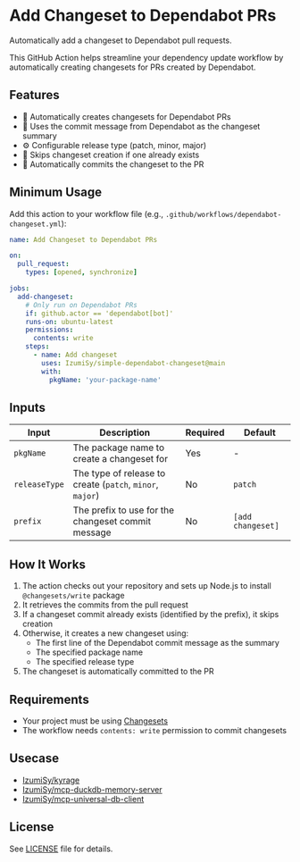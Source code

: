 # Add Changeset to Dependabot PRs

Automatically add a changeset to Dependabot pull requests. 

This GitHub Action helps streamline your dependency update workflow by automatically creating changesets for PRs created by Dependabot.

## Features

- 🤖 Automatically creates changesets for Dependabot PRs
- 📝 Uses the commit message from Dependabot as the changeset summary
- ⚙️ Configurable release type (patch, minor, major)
- 🔄 Skips changeset creation if one already exists
- 🚀 Automatically commits the changeset to the PR

## Minimum Usage

Add this action to your workflow file (e.g., `.github/workflows/dependabot-changeset.yml`):

```yaml
name: Add Changeset to Dependabot PRs

on:
  pull_request:
    types: [opened, synchronize]

jobs:
  add-changeset:
    # Only run on Dependabot PRs
    if: github.actor == 'dependabot[bot]'
    runs-on: ubuntu-latest
    permissions:
      contents: write
    steps:
      - name: Add changeset
        uses: IzumiSy/simple-dependabot-changeset@main
        with:
          pkgName: 'your-package-name'
```

## Inputs

| Input | Description | Required | Default |
|-------|-------------|----------|---------|
| `pkgName` | The package name to create a changeset for | Yes | - |
| `releaseType` | The type of release to create (`patch`, `minor`, `major`) | No | `patch` |
| `prefix` | The prefix to use for the changeset commit message | No | `[add changeset]` |

## How It Works

1. The action checks out your repository and sets up Node.js to install `@changesets/write` package
2. It retrieves the commits from the pull request
3. If a changeset commit already exists (identified by the prefix), it skips creation
4. Otherwise, it creates a new changeset using:
   - The first line of the Dependabot commit message as the summary
   - The specified package name
   - The specified release type
5. The changeset is automatically committed to the PR

## Requirements

- Your project must be using [Changesets](https://github.com/changesets/changesets)
- The workflow needs `contents: write` permission to commit changesets

## Usecase

- [IzumiSy/kyrage](https://github.com/IzumiSy/kyrage/)
- [IzumiSy/mcp-duckdb-memory-server](https://github.com/IzumiSy/mcp-duckdb-memory-server)
- [IzumiSy/mcp-universal-db-client](https://github.com/IzumiSy/mcp-universal-db-client)

## License

See [LICENSE](LICENSE) file for details.
